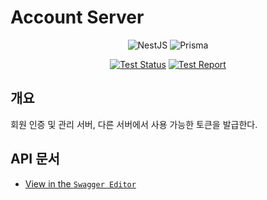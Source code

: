 # Account Server

<div align=center>

![NestJS](https://img.shields.io/badge/nestjs-%23E0234E.svg?style=for-the-badge&logo=nestjs&logoColor=white)
![Prisma](https://img.shields.io/badge/Prisma-3982CE?style=for-the-badge&logo=Prisma&logoColor=white)

[![Test Status](https://github.com/industriously/account-server/actions/workflows/push_test_report.yml/badge.svg)](https://github.com/industriously/account-server/actions/workflows/push_test_report.yml)
[![Test Report](https://img.shields.io/endpoint?url=https://gist.githubusercontent.com/industriously/6c52fea04bb0438d9557e0959bbec5ec/raw/coverage_account.json)](https://industriously.github.io/account-server)

</div>

## 개요

회원 인증 및 관리 서버, 다른 서버에서 사용 가능한 토큰을 발급한다.

## API 문서

- [View in the `Swagger Editor`](https://editor.swagger.io/?url=https://raw.githubusercontent.com/industriously/account-server/main/swagger.json)
